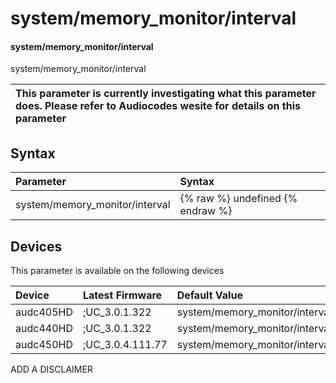 ﻿---
description: system/memory_monitor/interval
search: false
---

# system/memory_monitor/interval

#### system/memory_monitor/interval

system/memory_monitor/interval


| This parameter is currently investigating what this parameter does. Please refer to Audiocodes wesite for details on this parameter | 
| :--- |

## Syntax
| Parameter | Syntax |
| :--- | :--- |
|system/memory_monitor/interval | {% raw %} undefined {% endraw %}|

## Devices
This parameter is available on the following devices

| Device | Latest Firmware | Default Value |
|:---|:---|:---|
| audc405HD | ;UC_3.0.1.322 | system/memory_monitor/interval=3600 
| audc440HD | ;UC_3.0.1.322 | system/memory_monitor/interval=3600 
| audc450HD | ;UC_3.0.4.111.77 | system/memory_monitor/interval=100 

ADD A DISCLAIMER
